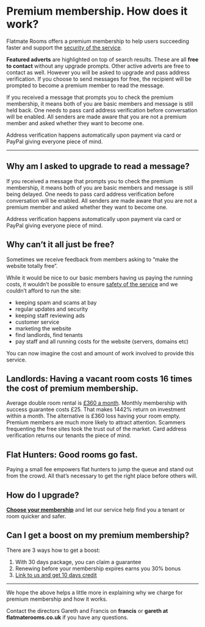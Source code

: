Premium membership. How does it work?
=====================================

Flatmate Rooms offers a premium membership to help users succeeding faster and
support the [security of the service](/p40).


**Featured adverts** are highlighted on top of search results. These are all
**free to contact** without any upgrade prompts. Other active adverts are free
to contact as well. However you will be asked to upgrade and pass address
verification. If you choose to send messages for free, the recipient will be
prompted to become a premium member to read the message.


If you received a message that prompts you to check the premium membership, it
means both of you are basic members and message is still held back. One needs to
pass card address verification before conversation will be enabled. All senders
are made aware that you are not a premium member and asked whether they want to
become one.


Address verification happens automatically upon payment via card or PayPal
giving everyone piece of mind.




---


Why am I asked to upgrade to read a message?
--------------------------------------------


If you received a message that prompts you to check the premium membership, it
means both of you are basic members and message is still being delayed. One
needs to pass card address verification before conversation will be enabled. All
senders are made aware that you are not a premium member and asked whether they
want to become one.


Address verification happens automatically upon payment via card or PayPal
giving everyone piece of mind.


Why can’t it all just be free?
------------------------------


Sometimes we receive feedback from members asking to “make the website totally
free”.


While it would be nice to our basic members having us paying the running costs,
it wouldn’t be possible to ensure [safety of the service](/p40) and we couldn’t
afford to run the site:


* keeping spam and scams at bay
* regular updates and security
* keeping staff reviewing ads
* customer service
* marketing the website
* find landlords, find tenants
* pay staff and all running costs for the website (servers, domains etc)


You can now imagine the cost and amount of work involved to provide this
service.


Landlords: Having a vacant room costs 16 times the cost of premium membership.
------------------------------------------------------------------------------


Average double room rental is [£360 a month](/stats). Monthly membership with
success guarantee costs £25. That makes 1442% return on investment within a
month. The alternative is £360 loss having your room empty.     Premium members
are much more likely to attract attention. Scammers frequenting the free sites
took the trust out of the market. Card address verification returns our tenants
the piece of mind.


Flat Hunters: Good rooms go fast.
---------------------------------


Paying a small fee empowers flat hunters to jump the queue and stand out from
the crowd. All that’s necessary to get the right place before others will.


How do I upgrade?
-----------------


**[Choose your membership](/upgrade)** and let our service help find you a
tenant or room quicker and safer.


Can I get a boost on my premium membership?
-------------------------------------------


There are 3 ways how to get a boost:


1. With 30 days package, you can claim a guarantee
2. Renewing before your membership expires earns you 30% bonus
3. [Link to us and get 10 days credit](/linkboost)




---


We hope the above helps a little more in explaining why we charge for premium
membership and how it works.


Contact the directors Gareth and Francis on **francis** or **gareth at
flatmaterooms.co.uk** if you have any questions.

